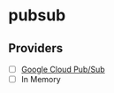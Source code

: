 # pubsub

## Providers

- [ ] [Google Cloud Pub/Sub](https://cloud.google.com/pubsub)
- [ ] In Memory